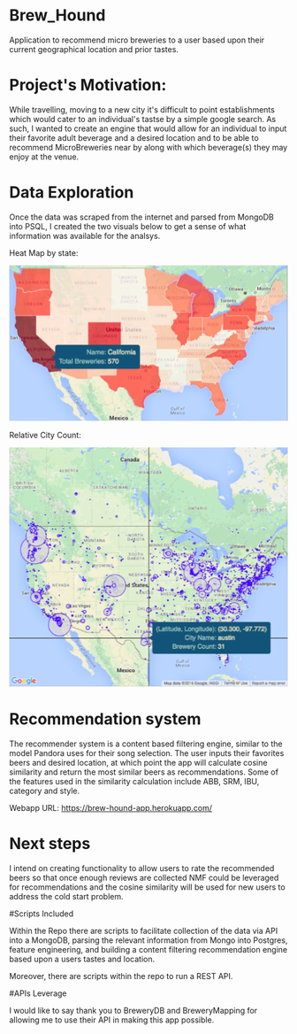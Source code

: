 # Brew_Hound
Application to recommend micro breweries to a user based upon their current geographical location and prior tastes.

# Project's Motivation:

While travelling, moving to a new city it's difficult to point establishments which would cater to an individual's tastse by a simple google search. As such, I wanted to create an engine that would allow for an individual to input their favorite adult beverage and a desired location and to be able to recommend MicroBreweries near by along with which beverage(s) they may enjoy at the venue. 

# Data Exploration

Once the data was scraped from the internet and parsed from MongoDB into PSQL, I created the two visuals below to get a sense of what information was available for the analsys. 

Heat Map by state:

![ScreenShot](https://github.com/sversage/Brew_Hound/blob/master/webapp/screen_prints/Screen%20Shot%202016-07-25%20at%204.21.50%20PM.png)

Relative City Count: 

![ScreenShot](https://github.com/sversage/Brew_Hound/blob/master/webapp/screen_prints/Screen%20Shot%202016-07-25%20at%204.22.02%20PM.png)

# Recommendation system

The recommender system is a content based filtering engine, similar to the model Pandora uses for their song selection. The user inputs their favorites beers and desired location, at which point the app will calculate cosine similarity and return the most similar beers as recommendations. Some of the features used in the similarity calculation include ABB, SRM, IBU, category and style. 

Webapp URL: https://brew-hound-app.herokuapp.com/

# Next steps

I intend on creating functionality to allow users to rate the recommended beers so that once enough reviews are collected NMF could be leveraged for recommendations and the cosine similarity will be used for new users to address the cold start problem. 

#Scripts Included

Within the Repo there are scripts to facilitate collection of the data via API into a MongoDB, parsing the relevant information from Mongo into Postgres, feature engineering, and building a content filtering recommendation engine based upon a users tastes and location. 

Moreover, there are scripts within the repo to run a REST API. 

#APIs Leverage

I would like to say thank you to BreweryDB and BreweryMapping for allowing me to use their API in making this app possible. 
